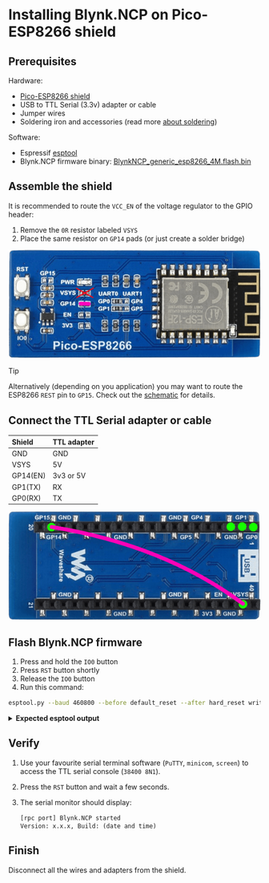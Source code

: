 # Installing Blynk.NCP on Pico-ESP8266 shield

## Prerequisites

Hardware:

- [Pico-ESP8266 shield](https://www.waveshare.com/pico-esp8266.htm)
- USB to TTL Serial (3.3v) adapter or cable
- Jumper wires
- Soldering iron and accessories (read more [about soldering](https://learn.adafruit.com/adafruit-guide-excellent-soldering/tools))

Software:

- Espressif [esptool](https://docs.espressif.com/projects/esptool/en/)
- Blynk.NCP firmware binary: [BlynkNCP_generic_esp8266_4M.flash.bin](https://github.com/blynkkk/BlynkNcpDriver/releases/latest/download/BlynkNCP_generic_esp8266_4M.flash.bin)

## Assemble the shield

It is recommended to route the `VCC_EN` of the voltage regulator to the GPIO header:

1. Remove the `0R` resistor labeled `VSYS`
2. Place the same resistor on `GP14` pads (or just create a solder bridge)

![jumpers](../images/Pico-ESP8266-Top.png)

> [!TIP]
> Alternatively (depending on you application) you may want to route the ESP8266 `REST` pin to `GP15`.
> Check out the [schematic](https://files.waveshare.com/upload/7/74/Pico-ESP8266_Schematic.pdf) for details.

## Connect the TTL Serial adapter or cable

| Shield    | TTL adapter
| :---      | :---
| GND       | GND
| VSYS      | 5V
| GP14(EN)  | 3v3 or 5V
| GP1(TX)   | RX
| GP0(RX)   | TX

![connection](../images/Pico-ESP8266-Bottom.png)

## Flash Blynk.NCP firmware

1. Press and hold the `IO0` button
2. Press `RST` button shortly
3. Release the `IO0` button
4. Run this command:

```sh
esptool.py --baud 460800 --before default_reset --after hard_reset write_flash --flash_size detect --erase-all 0x0 BlynkNCP_generic_esp8266_4M.flash.bin
```

<details><summary><b>Expected esptool output</b></summary>

```log
esptool.py v4.6.2
Serial port /dev/ttyUSB1
Connecting....
Detecting chip type... ESP8266
Chip is ESP8266EX
Features: WiFi
Crystal is 26MHz
MAC: 4c:75:25:xx:xx:xx
Uploading stub...
Running stub...
Stub running...
Changing baud rate to 460800
Changed.
Configuring flash size...
Auto-detected Flash size: 4MB
Erasing flash (this may take a while)...
Chip erase completed successfully in 9.8s
Compressed 515296 bytes to 372588...
Wrote 515296 bytes (372588 compressed) at 0x00000000 in 8.4 seconds (effective 490.8 kbit/s)...
Hash of data verified.

Leaving...
Hard resetting via RTS pin...
```

</details>

## Verify

1. Use your favourite serial terminal software (`PuTTY`, `minicom`, `screen`) to access the TTL serial console (`38400 8N1`).
2. Press the `RST` button and wait a few seconds.
3. The serial monitor should display:

    ```log
    [rpc port] Blynk.NCP started
    Version: x.x.x, Build: (date and time)
    ```

## Finish

Disconnect all the wires and adapters from the shield.


